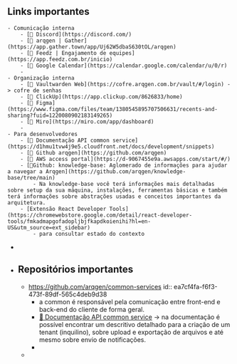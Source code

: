 ## Links importantes
	- Comunicação interna
		- [🔗 Discord](https://discord.com/)
		- [🔗 arqgen | Gather](https://app.gather.town/app/Uj62W5dbaS630tOL/arqgen)
		- [🔗 Feedz | Engajamento de equipes](https://app.feedz.com.br/inicio)
		- [🔗 Google Calendar](https://calendar.google.com/calendar/u/0/r)
		-
	- Organização interna
		- [🔗 Vaultwarden Web](https://cofre.arqgen.com.br/vault/#/login) -> cofre de senhas
		- [🔗 ClickUp](https://app.clickup.com/8626833/home)
		- [🔗 Figma](https://www.figma.com/files/team/1380545895707506631/recents-and-sharing?fuid=1220080902183149265)
		- [🔗 Miro](https://miro.com/app/dashboard)
		-
	- Para desenvolvedores
		- [🔗 Documentação API common service](https://d1hmu1tvw4j9e5.cloudfront.net/docs/development/snippets)
		- [🔗 Github arqgen](https://github.com/arqgen)
		- [🔗 AWS access portal](https://d-9067455e9a.awsapps.com/start/#/)
		- [🔗Github: knowledge-base: Aglomerado de informações para ajudar a navegar a Arqgen](https://github.com/arqgen/knowledge-base/tree/main)
			- Na knowledge-base você terá informações mais detalhadas sobre setup da sua máquina, instalações, ferramentas básicas e também terá informações sobre abstrações usadas e conceitos importantes da arquitetura.
		- [Extensão React Developer Tools](https://chromewebstore.google.com/detail/react-developer-tools/fmkadmapgofadopljbjfkapdkoienihi?hl=en-US&utm_source=ext_sidebar)
			- para consultar estado do contexto
-
- ## Repositórios importantes
	- https://github.com/arqgen/common-services
	  id:: ea7cf4fa-f6f3-473f-89df-565c4deb9d38
		- a common é responsável pela comunicação entre front-end e back-end do cliente de forma geral.
		- [🔗 Documentação API common service](https://d1hmu1tvw4j9e5.cloudfront.net/docs/development/snippets) -> na documentação é possível encontrar um descritivo detalhado para a criação de um tenant (inquilino), sobre upload e exportação de arquivos e até mesmo sobre envio de notificações.
		-
	-